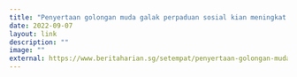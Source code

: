 ```yaml
---
title: "Penyertaan golongan muda galak perpaduan sosial kian meningkat: Edwin Tong"
date: 2022-09-07
layout: link
description: ""
image: ""
external: https://www.beritaharian.sg/setempat/penyertaan-golongan-muda-galak-perpaduan-sosial-kian-meningkat-edwin-tong
---
```

